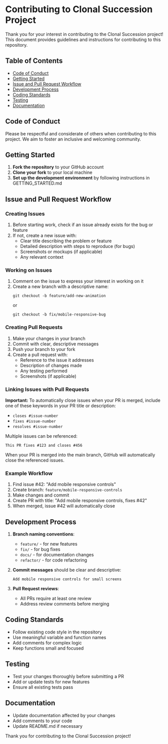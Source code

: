 # Contributing to Clonal Succession Project

Thank you for your interest in contributing to the Clonal Succession project! This document provides guidelines and instructions for contributing to this repository.

## Table of Contents

- [Code of Conduct](#code-of-conduct)
- [Getting Started](#getting-started)
- [Issue and Pull Request Workflow](#issue-and-pull-request-workflow)
- [Development Process](#development-process)
- [Coding Standards](#coding-standards)
- [Testing](#testing)
- [Documentation](#documentation)

## Code of Conduct

Please be respectful and considerate of others when contributing to this project. We aim to foster an inclusive and welcoming community.

## Getting Started

1. **Fork the repository** to your GitHub account
2. **Clone your fork** to your local machine
3. **Set up the development environment** by following instructions in GETTING_STARTED.md

## Issue and Pull Request Workflow

### Creating Issues

1. Before starting work, check if an issue already exists for the bug or feature
2. If not, create a new issue with:
   - Clear title describing the problem or feature
   - Detailed description with steps to reproduce (for bugs)
   - Screenshots or mockups (if applicable)
   - Any relevant context

### Working on Issues

1. Comment on the issue to express your interest in working on it
2. Create a new branch with a descriptive name:
   ```
   git checkout -b feature/add-new-animation
   ```
   or
   ```
   git checkout -b fix/mobile-responsive-bug
   ```

### Creating Pull Requests

1. Make your changes in your branch
2. Commit with clear, descriptive messages
3. Push your branch to your fork
4. Create a pull request with:
   - Reference to the issue it addresses
   - Description of changes made
   - Any testing performed
   - Screenshots (if applicable)

### Linking Issues with Pull Requests

**Important:** To automatically close issues when your PR is merged, include one of these keywords in your PR title or description:

- `closes #issue-number`
- `fixes #issue-number`
- `resolves #issue-number`

Multiple issues can be referenced:
```
This PR fixes #123 and closes #456
```

When your PR is merged into the main branch, GitHub will automatically close the referenced issues.

### Example Workflow

1. Find issue #42: "Add mobile responsive controls"
2. Create branch: `feature/mobile-responsive-controls`
3. Make changes and commit
4. Create PR with title: "Add mobile responsive controls, fixes #42"
5. When merged, issue #42 will automatically close

## Development Process

1. **Branch naming conventions**:
   - `feature/` - for new features
   - `fix/` - for bug fixes
   - `docs/` - for documentation changes
   - `refactor/` - for code refactoring

2. **Commit messages** should be clear and descriptive:
   ```
   Add mobile responsive controls for small screens
   ```

3. **Pull Request reviews**:
   - All PRs require at least one review
   - Address review comments before merging

## Coding Standards

- Follow existing code style in the repository
- Use meaningful variable and function names
- Add comments for complex logic
- Keep functions small and focused

## Testing

- Test your changes thoroughly before submitting a PR
- Add or update tests for new features
- Ensure all existing tests pass

## Documentation

- Update documentation affected by your changes
- Add comments to your code
- Update README.md if necessary

Thank you for contributing to the Clonal Succession project!